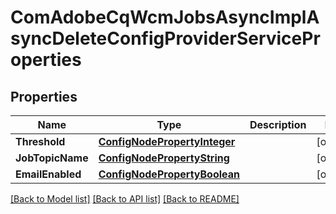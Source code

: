 # ComAdobeCqWcmJobsAsyncImplAsyncDeleteConfigProviderServiceProperties

## Properties
Name | Type | Description | Notes
------------ | ------------- | ------------- | -------------
**Threshold** | [**ConfigNodePropertyInteger**](configNodePropertyInteger.md) |  | [optional] 
**JobTopicName** | [**ConfigNodePropertyString**](configNodePropertyString.md) |  | [optional] 
**EmailEnabled** | [**ConfigNodePropertyBoolean**](configNodePropertyBoolean.md) |  | [optional] 

[[Back to Model list]](../README.md#documentation-for-models) [[Back to API list]](../README.md#documentation-for-api-endpoints) [[Back to README]](../README.md)


